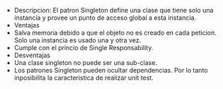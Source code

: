 * Descripcion: El patron Singleton define una clase que tiene solo una instancia y provee un punto de acceso global a esta 
instancia.
* Ventajas
* Salva memoria debido a que el objeto no es creado en cada peticion. Solo una instancia es usado una y otra vez.
* Cumple con el princio de Single Responsability.
* Desventajas
* Una clase singleton no puede ser una sub-clase.
* Los patrones Singleton pueden ocultar dependencias. Por lo tanto inposibilita la caracteristica de realizar unit test.
